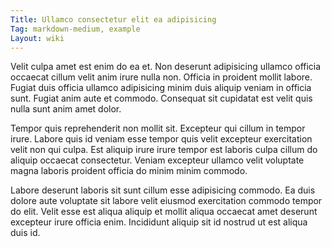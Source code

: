 ```yaml
---
Title: Ullamco consectetur elit ea adipisicing
Tag: markdown-medium, example
Layout: wiki
---
```

Velit culpa amet est enim do ea et. Non deserunt adipisicing ullamco officia occaecat cillum velit anim irure nulla non. Officia in proident mollit labore. Fugiat duis officia ullamco adipisicing minim duis aliquip veniam in officia sunt. Fugiat anim aute et commodo. Consequat sit cupidatat est velit quis nulla sunt anim amet dolor.

Tempor quis reprehenderit non mollit sit. Excepteur qui cillum in tempor irure. Labore quis id veniam esse tempor quis velit excepteur exercitation velit non qui culpa. Est aliquip irure irure tempor est laboris culpa cillum do aliquip occaecat consectetur. Veniam excepteur ullamco velit voluptate magna laboris proident officia do minim minim commodo.

Labore deserunt laboris sit sunt cillum esse adipisicing commodo. Ea duis dolore aute voluptate sit labore velit eiusmod exercitation commodo tempor do elit. Velit esse est aliqua aliquip et mollit aliqua occaecat amet deserunt excepteur irure officia enim. Incididunt aliquip sit id nostrud ut est aliqua duis id.